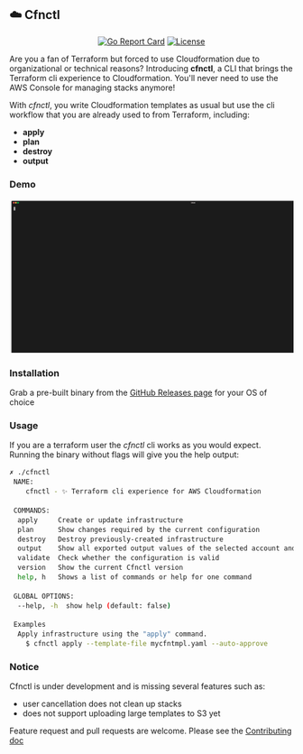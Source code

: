 ## ☁️  Cfnctl

<p align="center">
  <a href="https://goreportcard.com/report/github.com/rogerwelin/cfnctl"><img src="https://goreportcard.com/badge/github.com/rogerwelin/cfnctl?style=for-the-badge&logo=go" alt="Go Report Card"></a>
  <a href="https://github.com/rogerwelin/cfnctl/blob/master/LICENSE"><img src="https://img.shields.io/badge/LICENSE-AL2-orange?style=for-the-badge" alt="License"></a>
</p>

Are you a fan of Terraform but forced to use Cloudformation due to organizational or technical reasons? Introducing **cfnctl**, a CLI that brings the Terraform cli experience to Cloudformation. You'll never need to use the AWS Console for managing stacks anymore!

With *cfnctl*, you write Cloudformation templates as usual but use the cli workflow that you are already used to from Terraform, including:

* **apply**
* **plan**
* **destroy**
* **output**


### Demo

<img src="https://raw.githubusercontent.com/rogerwelin/litequeue/main/render1679043464638.gif" />

### Installation

Grab a pre-built binary from the [GitHub Releases page](https://github.com/rogerwelin/cfnctl/releases) for your OS of choice


### Usage

If you are a terraform user the *cfnctl* cli works as you would expect. Running the binary without flags will give you the help output:

```bash
✗ ./cfnctl
 NAME:
    cfnctl - ✨ Terraform cli experience for AWS Cloudformation

 COMMANDS:
  apply     Create or update infrastructure
  plan      Show changes required by the current configuration
  destroy   Destroy previously-created infrastructure
  output    Show all exported output values of the selected account and region
  validate  Check whether the configuration is valid
  version   Show the current Cfnctl version
  help, h   Shows a list of commands or help for one command

 GLOBAL OPTIONS:
  --help, -h  show help (default: false)

 Examples
  Apply infrastructure using the "apply" command.
    $ cfnctl apply --template-file mycfntmpl.yaml --auto-approve
```


### Notice

Cfnctl is under development and is missing several features such as:

* user cancellation does not clean up stacks 
* does not support uploading large templates to S3 yet

Feature request and pull requests are welcome. Please see the [Contributing doc](https://github.com/rogerwelin/cfnctl/blob/master/CONTRIBUTING.md)



